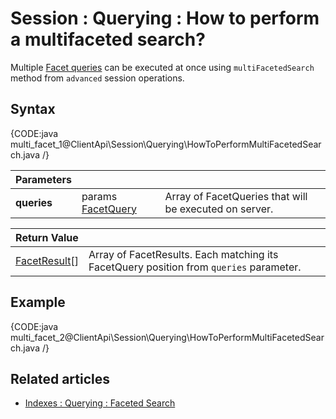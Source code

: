 # Session : Querying : How to perform a multifaceted search?

Multiple [Facet queries](../../../client-api/session/querying/how-to-perform-a-faceted-search) can be executed at once using `multiFacetedSearch` method from `advanced` session operations.

## Syntax

{CODE:java multi_facet_1@ClientApi\Session\Querying\HowToPerformMultiFacetedSearch.java /}

| Parameters | | |
| ------------- | ------------- | ----- |
| **queries** | params [FacetQuery](../../../glossary/facet-query) | Array of FacetQueries that will be executed on server. |

| Return Value | |
| ------------- | ----- |
| [FacetResult](../../../glossary/facet-results#facetresult)[] | Array of FacetResults. Each matching its FacetQuery position from `queries` parameter. |

## Example

{CODE:java multi_facet_2@ClientApi\Session\Querying\HowToPerformMultiFacetedSearch.java /}

## Related articles

- [Indexes : Querying : Faceted Search](../../../indexes/querying/faceted-search)   